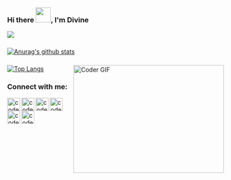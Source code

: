 ### Hi there <img src="https://raw.githubusercontent.com/TheDudeThatCode/TheDudeThatCode/master/Assets/Hi.gif" width="35" height="35" style="max-width:100%;">, I'm Divine

![](https://komarev.com/ghpvc/?username=dnature)

###
[![Anurag's github stats](https://github-readme-stats.vercel.app/api?username=DNature&count_private=true&show_icons=true&theme=dracula)](https://github.com/anuraghazra/github-readme-stats)

###


<img align="right" alt="Coder GIF" height="250" width="350" src="https://thumbs.gfycat.com/EvilNextDevilfish-size_restricted.gif" data-canonical-src="https://thumbs.gfycat.com/EvilNextDevilfish-size_restricted.gif" style="max-width:100%;">

###

[![Top Langs](https://github-readme-stats.vercel.app/api/top-langs/?username=dnature&theme=radical&layout=compact)](https://github.com/anuraghazra/github-readme-stats)

###

[website]: https://divinehycenth.com
[linkedin]: https://www.linkedin.com/in/dnature/
[github]: https://github.com/dnature
[email]: mailto:contact@divinehycenth.com/
[twitter]: https://www.twitter.com/DivineHycenth
[medium]: https://medium.com/@lssuseendharlal
[dev]: https://dev.to/dnature

### Connect with me:

[<img align="left" alt="codeSTACKr | LinkedIn" width="30px" src="https://img.icons8.com/color/2x/linkedin.png" />][linkedin]
[<img align="left" alt="codeSTACKr | Github" width="30px" src="https://img.icons8.com/color/2x/github.png" />][github]
[<img align="left" alt="codeSTACKr | Twitter" width="30px" src="https://img.icons8.com/color/2x/twitter.png" />][twitter]
[<img align="left" alt="codeSTACKr | Medium" width="30px" src="https://img.icons8.com/color/2x/medium-monogram.png" />][medium]
[<img align="left" alt="codeSTACKr | Gmail" width="30px" src="https://img.icons8.com/color/2x/gmail.png" />][email]
[<img align="left" alt="codeSTACKr | Dev" width="30px" src="https://d2fltix0v2e0sb.cloudfront.net/dev-badge.svg" />][dev]
